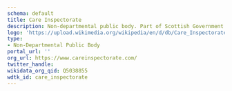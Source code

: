 ```yaml
---
schema: default
title: Care Inspectorate
description: Non-departmental public body. Part of Scottish Government
logo: 'https://upload.wikimedia.org/wikipedia/en/d/db/Care_Inspectorate_logo.png'
type:
- Non-Departmental Public Body
portal_url: ''
org_url: https://www.careinspectorate.com/
twitter_handle: 
wikidata_org_qid: Q5038855
wdtk_id: care_inspectorate
---
```

